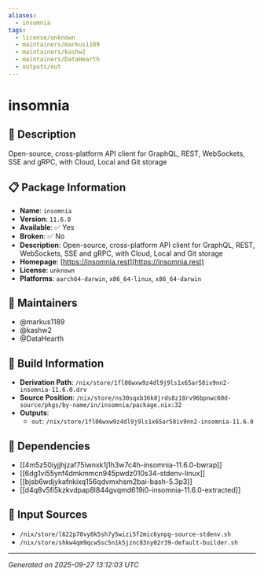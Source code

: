 ```yaml
---
aliases:
  - insomnia
tags:
  - license/unknown
  - maintainers/markus1189
  - maintainers/kashw2
  - maintainers/DataHearth
  - outputs/out
---
```


# insomnia

## 📝 Description

Open-source, cross-platform API client for GraphQL, REST, WebSockets, SSE and gRPC, with Cloud, Local and Git storage

## 📋 Package Information

- **Name**: `insomnia`
- **Version**: `11.6.0`
- **Available**: ✅ Yes
- **Broken**: ✅ No
- **Description**: Open-source, cross-platform API client for GraphQL, REST, WebSockets, SSE and gRPC, with Cloud, Local and Git storage
- **Homepage**: [https://insomnia.rest](https://insomnia.rest)
- **License**: `unknown`
- **Platforms**: `aarch64-darwin`, `x86_64-linux`, `x86_64-darwin`
## 👥 Maintainers

- @markus1189
- @kashw2
- @DataHearth


## 🔧 Build Information

- **Derivation Path**: `/nix/store/1fl06wxw9z4dl9j9ls1x65ar58iv9nn2-insomnia-11.6.0.drv`
- **Source Position**: `/nix/store/ns30sqxb36k8jrds8z18rv96bpnwc60d-source/pkgs/by-name/in/insomnia/package.nix:32`
- **Outputs**:
  - `out`:  `/nix/store/1fl06wxw9z4dl9j9ls1x65ar58iv9nn2-insomnia-11.6.0`

## 🔗 Dependencies

- [[4m5z50iyjjhjzaf75iwnxk1j1h3w7c4h-insomnia-11.6.0-bwrap]]
- [[6dg1vi55ynf4dmkmmcn945pwdz010s34-stdenv-linux]]
- [[bjsb6wdjykafnkixq156qdvmxhsm2bai-bash-5.3p3]]
- [[d4q8v5fi5kzkvdpap8l844gvqmd619i0-insomnia-11.6.0-extracted]]

## 📁 Input Sources

- `/nix/store/l622p70vy8k5sh7y5wizi5f2mic6ynpg-source-stdenv.sh`
- `/nix/store/shkw4qm9qcw5sc5n1k5jznc83ny02r39-default-builder.sh`

---
*Generated on 2025-09-27 13:12:03 UTC*
